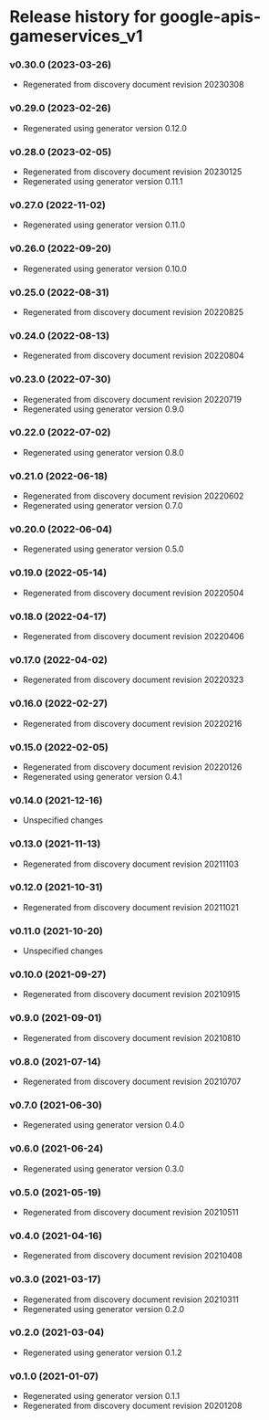 # Release history for google-apis-gameservices_v1

### v0.30.0 (2023-03-26)

* Regenerated from discovery document revision 20230308

### v0.29.0 (2023-02-26)

* Regenerated using generator version 0.12.0

### v0.28.0 (2023-02-05)

* Regenerated from discovery document revision 20230125
* Regenerated using generator version 0.11.1

### v0.27.0 (2022-11-02)

* Regenerated using generator version 0.11.0

### v0.26.0 (2022-09-20)

* Regenerated using generator version 0.10.0

### v0.25.0 (2022-08-31)

* Regenerated from discovery document revision 20220825

### v0.24.0 (2022-08-13)

* Regenerated from discovery document revision 20220804

### v0.23.0 (2022-07-30)

* Regenerated from discovery document revision 20220719
* Regenerated using generator version 0.9.0

### v0.22.0 (2022-07-02)

* Regenerated using generator version 0.8.0

### v0.21.0 (2022-06-18)

* Regenerated from discovery document revision 20220602
* Regenerated using generator version 0.7.0

### v0.20.0 (2022-06-04)

* Regenerated using generator version 0.5.0

### v0.19.0 (2022-05-14)

* Regenerated from discovery document revision 20220504

### v0.18.0 (2022-04-17)

* Regenerated from discovery document revision 20220406

### v0.17.0 (2022-04-02)

* Regenerated from discovery document revision 20220323

### v0.16.0 (2022-02-27)

* Regenerated from discovery document revision 20220216

### v0.15.0 (2022-02-05)

* Regenerated from discovery document revision 20220126
* Regenerated using generator version 0.4.1

### v0.14.0 (2021-12-16)

* Unspecified changes

### v0.13.0 (2021-11-13)

* Regenerated from discovery document revision 20211103

### v0.12.0 (2021-10-31)

* Regenerated from discovery document revision 20211021

### v0.11.0 (2021-10-20)

* Unspecified changes

### v0.10.0 (2021-09-27)

* Regenerated from discovery document revision 20210915

### v0.9.0 (2021-09-01)

* Regenerated from discovery document revision 20210810

### v0.8.0 (2021-07-14)

* Regenerated from discovery document revision 20210707

### v0.7.0 (2021-06-30)

* Regenerated using generator version 0.4.0

### v0.6.0 (2021-06-24)

* Regenerated using generator version 0.3.0

### v0.5.0 (2021-05-19)

* Regenerated from discovery document revision 20210511

### v0.4.0 (2021-04-16)

* Regenerated from discovery document revision 20210408

### v0.3.0 (2021-03-17)

* Regenerated from discovery document revision 20210311
* Regenerated using generator version 0.2.0

### v0.2.0 (2021-03-04)

* Regenerated using generator version 0.1.2

### v0.1.0 (2021-01-07)

* Regenerated using generator version 0.1.1
* Regenerated from discovery document revision 20201208

